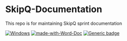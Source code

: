 # SkipQ-Documentation
This repo is for maintaining SkipQ sprint documentation

[![Windows](https://svgshare.com/i/Zhy.svg)](#) [![made-with-Word-Doc](https://img.shields.io/badge/Made%20with-Python-1f425f.svg)](#) [![Generic badge](https://img.shields.io/badge/version-1.0.2-blue)](#)
